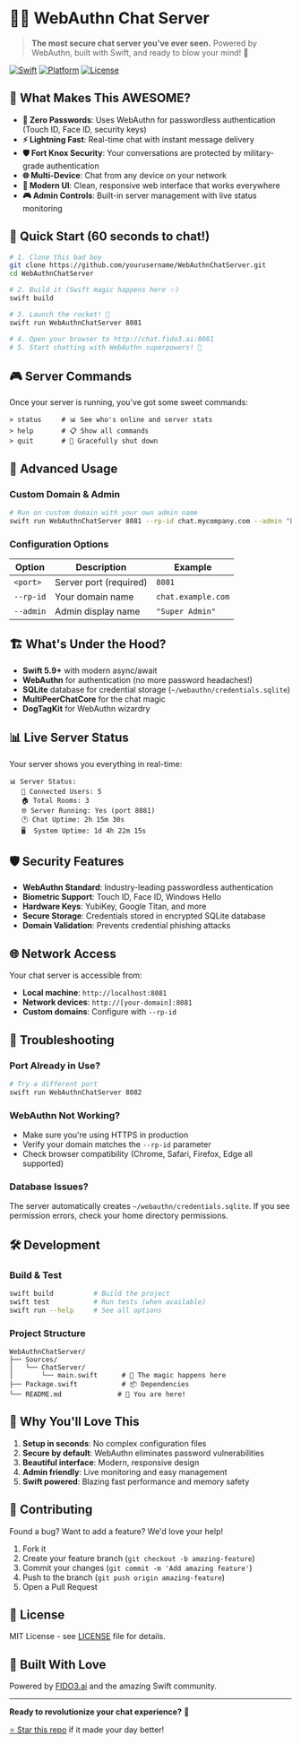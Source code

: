 # 🔐💬 WebAuthn Chat Server

> **The most secure chat server you've ever seen.** Powered by WebAuthn, built with Swift, and ready to blow your mind! 🤯

[![Swift](https://img.shields.io/badge/Swift-5.9+-orange.svg)](https://swift.org)
[![Platform](https://img.shields.io/badge/Platform-macOS%2014%2B-blue.svg)](https://developer.apple.com/macos/)
[![License](https://img.shields.io/badge/License-MIT-green.svg)](LICENSE)

## 🎯 What Makes This AWESOME?

- **🔐 Zero Passwords**: Uses WebAuthn for passwordless authentication (Touch ID, Face ID, security keys)
- **⚡️ Lightning Fast**: Real-time chat with instant message delivery
- **🛡️ Fort Knox Security**: Your conversations are protected by military-grade authentication
- **🌐 Multi-Device**: Chat from any device on your network
- **📱 Modern UI**: Clean, responsive web interface that works everywhere
- **🎮 Admin Controls**: Built-in server management with live status monitoring

## 🚀 Quick Start (60 seconds to chat!)

```bash
# 1. Clone this bad boy
git clone https://github.com/yourusername/WebAuthnChatServer.git
cd WebAuthnChatServer

# 2. Build it (Swift magic happens here ✨)
swift build

# 3. Launch the rocket! 🚀
swift run WebAuthnChatServer 8081

# 4. Open your browser to http://chat.fido3.ai:8081
# 5. Start chatting with WebAuthn superpowers! 💪
```

## 🎮 Server Commands

Once your server is running, you've got some sweet commands:

```
> status     # 📊 See who's online and server stats
> help       # 📋 Show all commands  
> quit       # 🛑 Gracefully shut down
```

## 🔧 Advanced Usage

### Custom Domain & Admin

```bash
# Run on custom domain with your own admin name
swift run WebAuthnChatServer 8081 --rp-id chat.mycompany.com --admin "Boss Lady"
```

### Configuration Options

| Option | Description | Example |
|--------|-------------|---------|
| `<port>` | Server port (required) | `8081` |
| `--rp-id` | Your domain name | `chat.example.com` |
| `--admin` | Admin display name | `"Super Admin"` |

## 🏗️ What's Under the Hood?

- **Swift 5.9+** with modern async/await
- **WebAuthn** for authentication (no more password headaches!)
- **SQLite** database for credential storage (`~/webauthn/credentials.sqlite`)
- **MultiPeerChatCore** for the chat magic
- **DogTagKit** for WebAuthn wizardry

## 📊 Live Server Status

Your server shows you everything in real-time:

```
📊 Server Status:
   👥 Connected Users: 5
   🏠 Total Rooms: 3
   🌐 Server Running: Yes (port 8081)
   🕐 Chat Uptime: 2h 15m 30s
   🖥️  System Uptime: 1d 4h 22m 15s
```

## 🛡️ Security Features

- **WebAuthn Standard**: Industry-leading passwordless authentication
- **Biometric Support**: Touch ID, Face ID, Windows Hello
- **Hardware Keys**: YubiKey, Google Titan, and more
- **Secure Storage**: Credentials stored in encrypted SQLite database
- **Domain Validation**: Prevents credential phishing attacks

## 🌐 Network Access

Your chat server is accessible from:
- **Local machine**: `http://localhost:8081`
- **Network devices**: `http://[your-domain]:8081`
- **Custom domains**: Configure with `--rp-id`

## 🚨 Troubleshooting

### Port Already in Use?
```bash
# Try a different port
swift run WebAuthnChatServer 8082
```

### WebAuthn Not Working?
- Make sure you're using HTTPS in production
- Verify your domain matches the `--rp-id` parameter
- Check browser compatibility (Chrome, Safari, Firefox, Edge all supported)

### Database Issues?
The server automatically creates `~/webauthn/credentials.sqlite`. If you see permission errors, check your home directory permissions.

## 🛠️ Development

### Build & Test
```bash
swift build          # Build the project
swift test           # Run tests (when available)
swift run --help     # See all options
```

### Project Structure
```
WebAuthnChatServer/
├── Sources/
│   └── ChatServer/
│       └── main.swift      # 🎯 The magic happens here
├── Package.swift           # 📦 Dependencies
└── README.md              # 📖 You are here!
```

## 🎉 Why You'll Love This

1. **Setup in seconds**: No complex configuration files
2. **Secure by default**: WebAuthn eliminates password vulnerabilities  
3. **Beautiful interface**: Modern, responsive design
4. **Admin friendly**: Live monitoring and easy management
5. **Swift powered**: Blazing fast performance and memory safety

## 🤝 Contributing

Found a bug? Want to add a feature? We'd love your help!

1. Fork it
2. Create your feature branch (`git checkout -b amazing-feature`)
3. Commit your changes (`git commit -m 'Add amazing feature'`)
4. Push to the branch (`git push origin amazing-feature`)
5. Open a Pull Request

## 📄 License

MIT License - see [LICENSE](LICENSE) file for details.

## 🙏 Built With Love

Powered by [FIDO3.ai](https://fido3.ai) and the amazing Swift community.

---

**Ready to revolutionize your chat experience?** 🚀

[⭐ Star this repo](https://github.com/yourusername/WebAuthnChatServer) if it made your day better! 